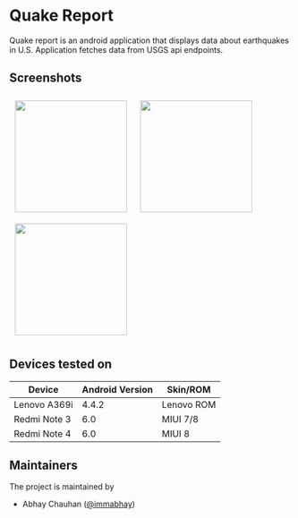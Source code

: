 # Quake Report
Quake report is an android application that displays data about earthquakes in U.S. Application fetches data from USGS api endpoints.

## Screenshots

<img src="http://images.abhaychauhan.xyz/screenshots/android/quake/1.png" width="200" style="padding:10px;"/>
<img src="http://images.abhaychauhan.xyz/screenshots/android/quake/2.png" width="200" style="padding:10px;"/>
<img src="http://images.abhaychauhan.xyz/screenshots/android/quake/3.png" width="200" style="padding:10px;"/>

## Devices tested on
| Device     | Android Version   | Skin/ROM |
|------------|:------------------|----------|
| Lenovo A369i | 4.4.2| Lenovo ROM |
| Redmi Note 3| 6.0|MIUI 7/8 |
| Redmi Note 4 | 6.0 | MIUI 8 |

## Maintainers
The project is maintained by
- Abhay Chauhan ([@immabhay](https://github.com/immabhay))
